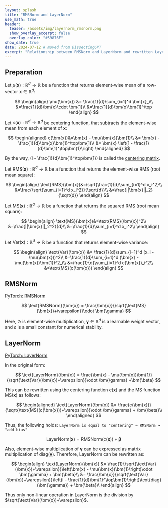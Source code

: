 ```yaml
---
layout: splash
title: "RMSNorm and LayerNorm"
use_math: true
header:
  teaser: /assets/img/layernorm_rmsnorm.png
  show_overlay_excerpt: false
  overlay_color: "#59876F"
show_date: true
date: 2024-07-12 # moved from DissectingGPT
excerpt: "Relationship between RMSNorm and LayerNorm and rewritten LayerNorm using centering matrix."
---
```

## Preparation

Let $\mu(\bm{x}): \mathbb{R}^{d}\rightarrow \mathbb{R}$ be a function that returns element-wise mean of a row-vector $\bm{x} \in \mathbb{R}^{d}$:

$$
\begin{align}
\mu(\bm{x}) 
&= \frac{1}{d}\sum_{i=1}^d \bm{x}_i\\
&=\frac{1}{d}\bm{x}\cdot \bm{1}\\
&=\frac{1}{d}\bm{x}\bm{1}^\top
\end{align}
$$


Let $c(\bm{x}): \mathbb{R}^{d}\rightarrow \mathbb{R}^{d}$ be centering function, that subtracts the element-wise mean from each element of $\bm{x}$:

$$
\begin{aligned}
	c(\bm{x})&=\bm{x} - \mu(\bm{x})\bm{1}\\
	&= \bm{x} - \frac{1}{d}\bm{x}\bm{1}^\top\bm{1}\\
	&= \bm{x} \left(1 - \frac{1}{d}\bm{1}^\top\bm{1}\right)
\end{aligned}
$$

By the way, \(I - \frac{1}{d}\bm{1}^\top\bm{1}\) is called the 
<a href="https://en.wikipedia.org/wiki/Centering_matrix">centering matrix</a>.




Let $\text{RMS}(\bm{x}): \mathbb{R}^{d}\rightarrow \mathbb{R}$ be a function that returns the element-wise RMS (root mean square):

$$
\begin{align}
	\text{RMS}(\bm{x})&=\sqrt{\frac{1}{d}\sum_{i=1}^d x_i^2}\\
	&=\frac{\sqrt{\sum_{i=1}^d x_i^2}}{\sqrt{d}}\\
	&=\frac{||\bm{x}||_2}{\sqrt{d}}
\end{align}
$$

Let $\text{MS}(\bm{x}): \mathbb{R}^{d}\rightarrow \mathbb{R}$ be a function that returns the squared RMS (root mean square):

$$
\begin{align}
	\text{MS}(\bm{x})&=\text{RMS}(\bm{x})^2\\
	&=\frac{||\bm{x}||_2^2}{d}\\
	&=\frac{1}{d}\sum_{i=1}^d x_i^2\\
\end{align}
$$


Let $\text{Var}(\bm{x}): \mathbb{R}^{d}\rightarrow \mathbb{R}$ be a function that returns element-wise variance:

$$
\begin{align}
\text{Var}(\bm{x}) &= \frac{1}{d}\sum_{i=1}^d (x_i - \mu(\bm{x}))^2\\
&=\frac{1}{d}\sum_{i=1}^d (\bm{x} - \mu(\bm{x})\bm{1})^2_i\\
&=\frac{1}{d}\sum_{i=1}^d c(\bm{x})_i^2\\
&=\text{MS}(c(\bm{x}))
\end{align}
$$


## RMSNorm
[PyTorch: RMSNorm](https://docs.pytorch.org/docs/stable/generated/torch.nn.RMSNorm.html)

$$
\text{RMSNorm}(\bm{x}) = \frac{\bm{x}}{\sqrt{\text{MS}(\bm{x})+\varepsilon}}\odot \bm{\gamma}
$$

Here, $\odot$ is element-wise multiplication, $\bm{\gamma}\in \mathbb{R}^d$ is a learnable weight vector, and $\varepsilon$ is a small constant for numerical stability.


## LayerNorm
[PyTorch: LayerNorm](https://docs.pytorch.org/docs/stable/generated/torch.nn.LayerNorm.html)

In the original form:

$$
\text{LayerNorm}(\bm{x}) = \frac{\bm{x} - \mu(\bm{x})\bm{1}}{\sqrt{\text{Var}(\bm{x})+\varepsilon}}\odot \bm{\gamma} +\bm{\beta}
$$

This can be rewritten using the centering function $c(\bm{x})$ and the MS function $\text{MS}(\bm{x})$ as follows:

$$
\begin{aligned}
\text{LayerNorm}(\bm{x}) &= \frac{c(\bm{x})}{\sqrt{\text{MS}(c(\bm{x}))+\varepsilon}}\odot \bm{\gamma} +
\bm{\beta}\\
\end{aligned}
$$

Thus, the following holds: `LayerNorm is equal to "centering" → RMSNorm → "add bias"`

$$
\text{LayerNorm}(\bm{x}) = \text{RMSNorm}(c(\bm{x})) + \bm{\beta}
$$

Also, element-wise multiplication of $\bm{\gamma}$ can be expressed as matrix multiplication of $\text{diag}(\bm{\gamma})$.
Therefore, LayerNorm can be rewritten as:

$$
\begin{align}
\text{LayerNorm}(\bm{x}) &= \frac{1}{\sqrt{\text{Var}(\bm{x})+\varepsilon}}\left(\bm{x} - \mu(\bm{x})\bm{1}\right)\odot \bm{\gamma} + \bm{\beta}\\
&= \frac{\bm{x}}{\sqrt{\text{Var}(\bm{x})+\varepsilon}}\left(I - \frac{1}{d}\bm{1}^\top\bm{1}\right)\text{diag}(\bm{\gamma}) + \bm{\beta}\\
\end{align}
$$

Thus only non-linear operation in LayerNorm is the division by $\sqrt{\text{Var}(\bm{x})+\varepsilon}$.

